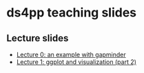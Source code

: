 # ds4pp teaching slides


## Lecture slides

- [Lecture 0: an example with gapminder](https://avifeller.github.io/gspp_ds4pp/lec0/lec0_gapminder_example.html)
- [Lecture 1: ggplot and visualization (part 2)](https://avifeller.github.io/gspp_ds4pp/lec1/lec1_ggplot_r4ds_part2.html)